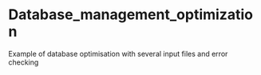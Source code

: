 # Database_management_optimization
Example of database optimisation with several input files and error checking 
